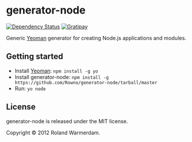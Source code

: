 generator-node
==============

[![Dependency Status](https://david-dm.org/Rowno/generator-node/status.svg)](https://david-dm.org/Rowno/generator-node)
[![Gratipay](https://img.shields.io/gratipay/Rowno.svg)](https://gratipay.com/Rowno/)

Generic [Yeoman][] generator for creating Node.js applications and modules.


Getting started
---------------
 - Install [Yeoman][]: `npm install -g yo`
 - Install generator-node: `npm install -g https://github.com/Rowno/generator-node/tarball/master`
 - Run: `yo node`


License
-------
generator-node is released under the MIT license.

Copyright © 2012 Roland Warmerdam.


[yeoman]: http://yeoman.io/
